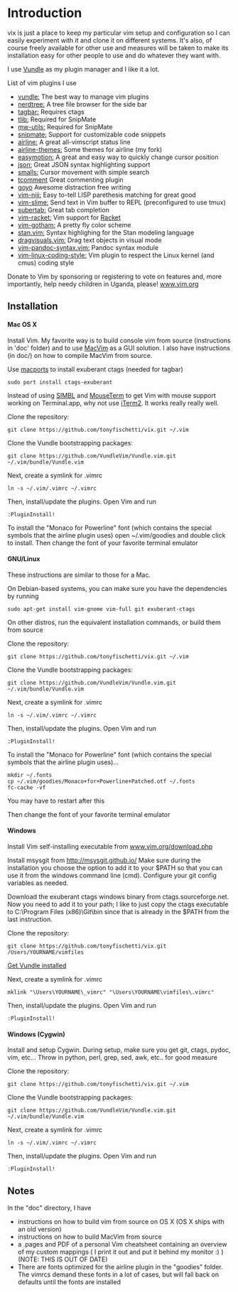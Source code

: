 # Introduction

vix is just a place to keep my particular vim setup and configuration
so I can easily experiment with it and clone it on different systems. It's
also, of course freely available for other use and measures will be taken
to make its installation easy for other people to use and do whatever they
want with.

I use [Vundle](https://github.com/VundleVim/Vundle.vim) as my plugin
manager and I like it a lot.

List of vim plugins I use
 - [vundle:](https://github.com/VundleVim/Vundle.vim)
   The best way to manage vim plugins
 - [nerdtree:](https://github.com/scrooloose/nerdtree)
   A tree file browser for the side bar
 - [tagbar:](github.com/majutsushi/tagbar)
   Requires ctags
 - [tlib:](https://github.com/tomtom/tlib_vim.git)
   Required for SnipMate
 - [mw-utils:](https://github.com/MarcWeber/vim-addon-mw-utils.git)
   Required for SnipMate
 - [snipmate:](https://github.com/garbas/vim-snipmate)
   Support for customizable code snippets
 - [airline:](https://github.com/bling/vim-airline)
   A great all-vimscript status line
 - [airline-themes:](https://github.com/tonyfischetti/vim-airline-themes)
   Some themes for airline (my fork)
 - [easymotion:](https://github.com/Lokaltog/vim-easymotion)
   A great and easy way to quickly change cursor position
 - [json:](https://github.com/vim-scripts/vim-json-bundle)
   Great JSON syntax highlighting support
 - [smalls:](https://github.com/t9md/vim-smalls)
   Cursor movement with simple search
 - [tcomment](https://github.com/tomtom/tcomment_vim)
   Great commenting plugin
 - [goyo](https://github.com/junegunn/goyo.vim)
   Awesome distraction free writing
 - [vim-niji:](https://github.com/luochen1990/rainbow)
   Easy to-tell LISP parethesis matching for great good
 - [vim-slime:](https://github.com/jpalardy/vim-slime)
   Send text in Vim buffer to REPL
   (preconfigured to use tmux)
 - [subertab:](https://github.com/ervandew/supertab)
   Great tab completion
 - [vim-racket:](https://github.com/wlangstroth/vim-racket)
   Vim support for [Racket](http://racket-lang.org)
 - [vim-gotham:](https://github.com/whatyouhide/vim-gotham)
   A pretty fly color scheme
 - [stan.vim:](https://github.com/maverickg/stan.vim)
   Syntax highlighing for the Stan modeling language
 - [dragvisuals.vim:](https://github.com/shinokada/dragvisuals.vim)
   Drag text objects in visual mode
 - [vim-pandoc-syntax.vim:](https://github.com/vim-pandoc/vim-pandoc-syntax)
   Pandoc syntax module
 - [vim-linux-coding-style:](https://github.com/vivien/vim-linux-coding-style)
   Vim plugin to respect the Linux kernel (and cmus) coding style


Donate to Vim by sponsoring or registering to vote on features and, more
importantly, help needy children in Uganda, please!
www.vim.org


Installation
-------------


#### Mac OS X

Install Vim. My favorite way is to build console vim from source
(instructions in 'doc' folder) and to use
[MacVim](https://code.google.com/p/macvim/) as a GUI solution.
I also have instructions (in doc/) on how to compile MacVim from source.

Use [macports](http://www.macports.org) to install exuberant
ctags (needed for tagbar)

    sudo port install ctags-exuberant

Instead of using [SIMBL](http://www.culater.net/software/SIMBL/SIMBL.php) and
[MouseTerm](https://bitheap.org/mouseterm/) to get Vim with mouse support
working on Terminal.app, why not use [iTerm2](https://www.iterm2.com). It
works really really well.

Clone the repository:

    git clone https://github.com/tonyfischetti/vix.git ~/.vim

Clone the Vundle bootstrapping packages:

    git clone https://github.com/VundleVim/Vundle.vim.git ~/.vim/bundle/Vundle.vim

Next, create a symlink for .vimrc

    ln -s ~/.vim/.vimrc ~/.vimrc

Then, install/update the plugins. Open Vim and run

    :PluginInstall!


To install the "Monaco for Powerline" font (which contains the
special symbols that the airline plugin uses) open ~/.vim/goodies
and double click to install. Then change the font of your favorite
terminal emulator


#### GNU/Linux

These instructions are similar to those for a Mac.

On Debian-based systems, you can make sure you have the dependencies
by running

    sudo apt-get install vim-gnome vim-full git exuberant-ctags

On other distros, run the equivalent installation commands, or build them
from source

Clone the repository:

    git clone https://github.com/tonyfischetti/vix.git ~/.vim

Clone the Vundle bootstrapping packages:

    git clone https://github.com/VundleVim/Vundle.vim.git ~/.vim/bundle/Vundle.vim

Next, create a symlink for .vimrc

    ln -s ~/.vim/.vimrc ~/.vimrc

Then, install/update the plugins. Open Vim and run

    :PluginInstall!

To install the "Monaco for Powerline" font (which contains the
special symbols that the airline plugin uses)...

    mkdir ~/.fonts
    cp ~/.vim/goodies/Monaco+for+Powerline+Patched.otf ~/.fonts
    fc-cache -vf

You may have to restart after this

Then change the font of your favorite terminal emulator


#### Windows

Install Vim self-installing executable from www.vim.org/download.php

Install msysgit from http://msysgit.github.io/ Make sure during the
installation you choose the option to add it to your $PATH so that
you can use it from the windows command line (cmd). Configure your git
config variables as needed.

Download the exuberant ctags windows binary from ctags.sourceforge.net.
Now you need to add it to your path; I like to just copy the ctags
executable to C:\Program Files (x86)\Git\bin since that is already in
the $PATH from the last instruction.

Clone the repository:

    git clone https://github.com/tonyfischetti/vix.git /Users/YOURNAME/vimfiles

[Get Vundle installed](https://github.com/VundleVim/Vundle.vim/wiki/Vundle-for-Windows)

Next, create a symlink for .vimrc

    mklink "\Users\YOURNAME\_vimrc" "\Users\YOURNAME\vimfiles\.vimrc"

Then, install/update the plugins. Open Vim and run

    :PluginInstall!



#### Windows (Cygwin)

Install and setup Cygwin. During setup, make sure you get git, ctags, pydoc,
vim, etc...
Throw in python, perl, grep, sed, awk, etc.. for good measure

Clone the repository:

    git clone https://github.com/tonyfischetti/vix.git ~/.vim

Clone the Vundle bootstrapping packages:

    git clone https://github.com/VundleVim/Vundle.vim.git ~/.vim/bundle/Vundle.vim

Next, create a symlink for .vimrc

    ln -s ~/.vim/.vimrc ~/.vimrc

Then, install/update the plugins. Open Vim and run

    :PluginInstall!



Notes
-----

In the "doc" directory, I have
 - instructions on how to build vim from source on OS X (OS X ships with
an old version)
 - instructions on how to build MacVim from source
 - a .pages and PDF of a personal Vim cheatsheet containing an overview
of my custom mappings ( I print it out and put it behind my monitor :) )
 (NOTE: THIS IS OUT OF DATE)
 - There are fonts optimized for the airline plugin in the "goodies"
folder. The vimrcs demand these fonts in a lot of cases, but will fall
back on defaults until the fonts are installed


